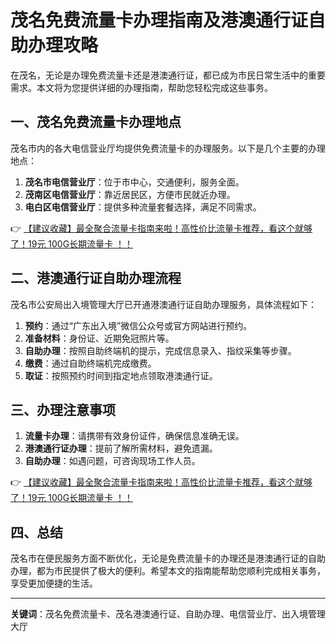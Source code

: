 # 茂名免费流量卡办理指南及港澳通行证自助办理攻略

在茂名，无论是办理免费流量卡还是港澳通行证，都已成为市民日常生活中的重要需求。本文将为您提供详细的办理指南，帮助您轻松完成这些事务。

## 一、茂名免费流量卡办理地点

茂名市内的各大电信营业厅均提供免费流量卡的办理服务。以下是几个主要的办理地点：

1. **茂名市电信营业厅**：位于市中心，交通便利，服务全面。
2. **茂南区电信营业厅**：靠近居民区，方便市民就近办理。
3. **电白区电信营业厅**：提供多种流量套餐选择，满足不同需求。

👉 [【建议收藏】最全聚合流量卡指南来啦！高性价比流量卡推荐，看这个就够了！19元 100G长期流量卡 ！！](https://bit.ly/Liuliangka)

## 二、港澳通行证自助办理流程

茂名市公安局出入境管理大厅已开通港澳通行证自助办理服务，具体流程如下：

1. **预约**：通过“广东出入境”微信公众号或官方网站进行预约。
2. **准备材料**：身份证、近期免冠照片等。
3. **自助办理**：按照自助终端机的提示，完成信息录入、指纹采集等步骤。
4. **缴费**：通过自助终端机完成缴费。
5. **取证**：按照预约时间到指定地点领取港澳通行证。

## 三、办理注意事项

1. **流量卡办理**：请携带有效身份证件，确保信息准确无误。
2. **港澳通行证办理**：提前了解所需材料，避免遗漏。
3. **自助办理**：如遇问题，可咨询现场工作人员。

👉 [【建议收藏】最全聚合流量卡指南来啦！高性价比流量卡推荐，看这个就够了！19元 100G长期流量卡 ！！](https://bit.ly/Liuliangka)

## 四、总结

茂名市在便民服务方面不断优化，无论是免费流量卡的办理还是港澳通行证的自助办理，都为市民提供了极大的便利。希望本文的指南能帮助您顺利完成相关事务，享受更加便捷的生活。

---

**关键词**：茂名免费流量卡、茂名港澳通行证、自助办理、电信营业厅、出入境管理大厅